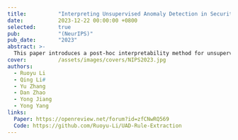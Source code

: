 ```yaml
---
title:          "Interpreting Unsupervised Anomaly Detection in Security via Rule Extraction"
date:           2023-12-22 00:00:00 +0800
selected:       true
pub:            "(NeurIPS)"
pub_date:       "2023"
abstract: >-
  This paper introduces a post-hoc interpretability method for unsupervised anomaly detection in security by leveraging rule extraction. We propose distribution decomposition rules using an Interior Clustering Tree and Compositional Boundary Exploration (CBE) algorithm to decompose normal data distributions and approximate model decision boundaries. This approach provides interpretable explanations for anomaly detection models and allows the creation of a rule-based surrogate model for deployment. Experimental results across multiple datasets demonstrate that our method enhances model fidelity, correctness, and robustness, outperforming existing interpretability techniques in unsupervised anomaly detection.
cover:          /assets/images/covers/NIPS2023.jpg
authors:
  - Ruoyu Li
  - Qing Li#
  - Yu Zhang
  - Dan Zhao
  - Yong Jiang
  - Yong Yang
links:
  Paper: https://openreview.net/forum?id=zfCNwRQ569
  Code: https://github.com/Ruoyu-Li/UAD-Rule-Extraction
---
```


